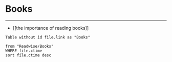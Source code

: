 # Books
---
- [[the importance of reading books]]

```dataview
Table without id file.link as "Books" 

from "Readwise/Books"
WHERE file.ctime
sort file.ctime desc
```




